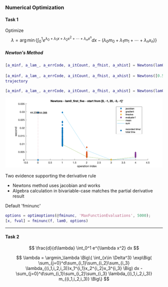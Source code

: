 ### Numerical Optimization

#### Task 1
Optimize
$$
\lambda = \arg\min\left \{ \int_0^1 e^{\lambda_0+\lambda_1x+\lambda_2x^2+\cdots +\lambda_n x^n}dx-(\lambda_0m_0+\lambda_1m_1+\cdots+\lambda_nx_n)\right\}
$$

##### Newton's Method
```MATLAB
[a_minf, a_lam_, a_errCode, a_itCount, a_fhist, a_xhist] = Newtons(lam0_true_5, [3, 1, 2, 3, -1], 0.0001, 200);

[a_minf, a_lam_, a_errCode, a_itCount, a_fhist, a_xhist] = Newtons([0.5, 0.1], [2, 2], 0.0001, 100);  
trajectory  
```

```MATLAB
[a_minf, a_lam_, a_errCode, a_itCount, a_fhist, a_xhist] = Newtons(lam0_true_5, [0, -1, 20, -3, -1], 0.0001, 1000);
```
![](newton_time.png)

Two evidence supporting the derivative rule
- Newtons method uses jacobian and works
- Algebra calculation in bivariable-case matches the partial derivative result

Default 'fminunc'  
```MATLAB
options = optimoptions(@fminunc, 'MaxFunctionEvaluations', 5000);
[x, fval] = fminunc(f, lam0, options)  
```


***

#### Task 2

$$
\frac{d}{d\lambda} \int_0^1 e^{\lambda x^2} dx
$$

$$
\lambda = \argmin_\lambda \Big\{ \int_{x\in \Delta^3} \exp\Big( \sum_{j=0}^d\sum_{i_1}\sum_{i_2}\sum_{i_3} \lambda_{(i_1,i_2,i_3)}x_1^{i_1}x_2^{i_2}x_3^{i_3} \Big) dx - \sum_{j=0}^d\sum_{i_1}\sum_{i_2}\sum_{i_3} \lambda_{(i_1,i_2,i_3)} m_{(i_1,i_2,i_3)}  \Big\}
$$
